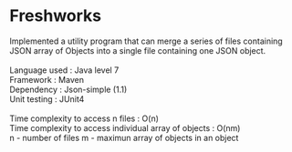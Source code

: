 # Freshworks
Implemented a utility program that can merge a series of files containing JSON array of Objects
into a single file containing one JSON object.<br><br>
Language used : Java level 7<br>
Framework : Maven<br>
Dependency : Json-simple (1.1)<br>
Unit testing : JUnit4<br><br>
Time complexity to access n files : O(n)<br>
Time complexity to access individual array of objects : O(nm)<br>n - number of files  m - maximun array of objects in an object 
